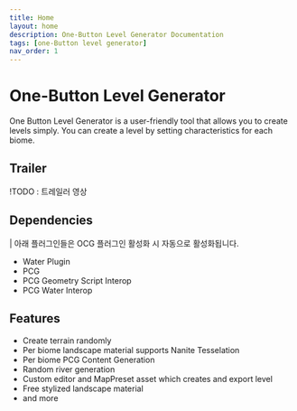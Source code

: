 ```yaml
---
title: Home
layout: home
description: One-Button Level Generator Documentation
tags: [one-Button level generator]
nav_order: 1
---
```


# One-Button Level Generator

One Button Level Generator is a user-friendly tool that allows you to create levels simply.
You can create a level by setting characteristics for each biome.

## Trailer
!TODO : 트레일러 영상



## Dependencies
| 아래 플러그인들은 OCG 플러그인 활성화 시 자동으로 활성화됩니다.
- Water Plugin
- PCG
- PCG Geometry Script Interop
- PCG Water Interop

## Features
- Create terrain randomly
- Per biome landscape material supports Nanite Tesselation
- Per biome PCG Content Generation
- Random river generation
- Custom editor and MapPreset asset which creates and export level
- Free stylized landscape material
- and more


